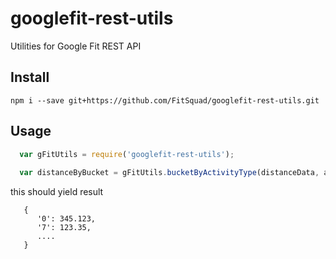 googlefit-rest-utils
====================

Utilities for Google Fit REST API

Install
-------
```
npm i --save git+https://github.com/FitSquad/googlefit-rest-utils.git
```

Usage
-----
```javascript
  var gFitUtils = require('googlefit-rest-utils');
  
  var distanceByBucket = gFitUtils.bucketByActivityType(distanceData, activityData);
```

this should yield result
```
   {
      '0': 345.123,
      '7': 123.35,
      ....
   }
```
  
  
